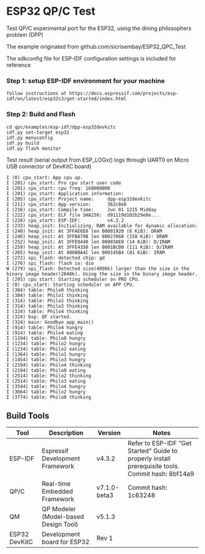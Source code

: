 # ESP32 QP/C Test
Test QP/C experimental port for the ESP32, using the dining philosophers problem (DPP)

The example originated from github.com/sicrisembay/ESP32_QPC_Test

The sdkconfig file for ESP-IDF configuration settings is included for reference

### Step 1: setup ESP-IDF environment for your machine
```
follow instructions at https://docs.espressif.com/projects/esp-idf/en/latest/esp32s3/get-started/index.html
```
### Step 2: Build and Flash
```
cd qpc/examples/esp-idf/dpp-esp32devkitc
idf.py set-target esp32
idf.py menuconfig
idf.py build
idf.py flash monitor
```
Test result (serial output from ESP_LOGx() logs through UART0 on Micro USB connector of DevKitC board)
```
I (0) cpu_start: App cpu up.
I (201) cpu_start: Pro cpu start user code
I (201) cpu_start: cpu freq: 160000000
I (201) cpu_start: Application information:
I (205) cpu_start: Project name:     dpp-esp32devkitc
I (211) cpu_start: App version:      362c8e8
I (216) cpu_start: Compile time:     Jun 01 1215 Midday
I (222) cpu_start: ELF file SHA256:  d91119d102b29e8e...
I (228) cpu_start: ESP-IDF:          v4.3.2
I (233) heap_init: Initializing. RAM available for dynamic allocation:
I (240) heap_init: At 3FFAE6E0 len 00001920 (6 KiB): DRAM
I (246) heap_init: At 3FFB8798 len 00027868 (158 KiB): DRAM
I (252) heap_init: At 3FFE0440 len 00003AE0 (14 KiB): D/IRAM
I (259) heap_init: At 3FFE4350 len 0001BCB0 (111 KiB): D/IRAM
I (265) heap_init: At 4008BA4C len 000145B4 (81 KiB): IRAM
I (272) spi_flash: detected chip: gd
I (276) spi_flash: flash io: dio
W (279) spi_flash: Detected size(4096k) larger than the size in the binary image header(2048k). Using the size in the binary image header.
I (293) cpu_start: Starting scheduler on PRO CPU.
I (0) cpu_start: Starting scheduler on APP CPU.
I (304) table: Philo0 thinking
I (304) table: Philo1 thinking
I (314) table: Philo2 thinking
I (314) table: Philo3 thinking
I (324) table: Philo4 thinking
I (324) bsp: QF started.
I (324) main: Goodbye app_main()
I (914) table: Philo4 hungry
I (914) table: Philo4 eating
I (1194) table: Philo0 hungry
I (1234) table: Philo2 hungry
I (1234) table: Philo2 eating
I (1364) table: Philo1 hungry
I (1454) table: Philo3 hungry
I (2194) table: Philo4 thinking
I (2194) table: Philo0 eating
I (2514) table: Philo2 thinking
I (2514) table: Philo3 eating
I (3544) table: Philo4 hungry
I (3664) table: Philo2 hungry
I (3774) table: Philo0 thinking
```

## Build Tools

| Tool | Description | Version | Notes |
| --- | --- | --- | --- |
| ESP-IDF | Espressif Development Framework | v4.3.2 | Refer to ESP-IDF "Get Started" Guide to properly install prerequisite tools. Commit hash: 8bf14a9 |
| QP/C | Real-time Embedded Framework | v7.1.0-beta3 | Commit hash: 1c63248 |
| QM | QP Modeler (Model-based Design Tool) | v5.1.3 |    |
| ESP32 DevKitC | Development board for ESP32 | Rev 1 |   |